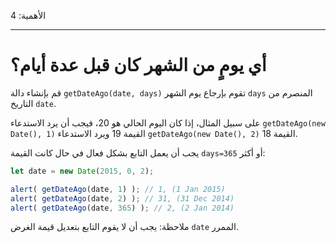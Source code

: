 الأهمية: 4

---

# أي يومٍ من الشهر كان قبل عدة أيام؟

قم بإنشاء دالة `getDateAgo(date, days)` تقوم بإرجاع يوم الشهر `days` المنصرم من التاريخ `date`.

على سبيل المثال، إذا كان اليوم الحالي هو 20، فيجب أن يرد الاستدعاء `getDateAgo(new Date(), 1)` القيمة 19 ويرد الاستدعاء `getDateAgo(new Date(), 2)` القيمة 18.

يجب أن يعمل التابع بشكل فعال في حال كانت القيمة `days=365` أو أكثر:

```js
let date = new Date(2015, 0, 2);

alert( getDateAgo(date, 1) ); // 1, (1 Jan 2015)
alert( getDateAgo(date, 2) ); // 31, (31 Dec 2014)
alert( getDateAgo(date, 365) ); // 2, (2 Jan 2014)
```

ملاحظة: يجب أن لا يقوم التابع بتعديل قيمة الغرض `date` الممرر.
